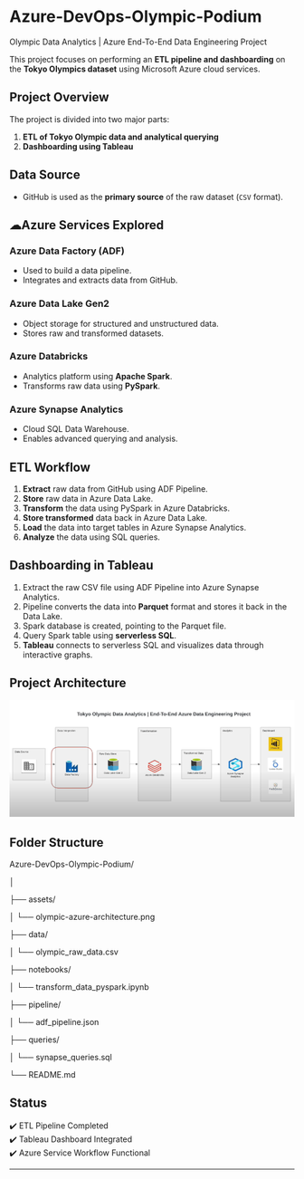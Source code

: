 # Azure-DevOps-Olympic-Podium
Olympic Data Analytics | Azure End-To-End Data Engineering Project


This project focuses on performing an **ETL pipeline and dashboarding** on the **Tokyo Olympics dataset** using Microsoft Azure cloud services.


## Project Overview

The project is divided into two major parts:
1. **ETL of Tokyo Olympic data and analytical querying**
2. **Dashboarding using Tableau**


## Data Source

- GitHub is used as the **primary source** of the raw dataset (`CSV` format).


## ☁Azure Services Explored

### Azure Data Factory (ADF)
- Used to build a data pipeline.
- Integrates and extracts data from GitHub.

### Azure Data Lake Gen2
- Object storage for structured and unstructured data.
- Stores raw and transformed datasets.

### Azure Databricks
- Analytics platform using **Apache Spark**.
- Transforms raw data using **PySpark**.

### Azure Synapse Analytics
- Cloud SQL Data Warehouse.
- Enables advanced querying and analysis.


## ETL Workflow

1. **Extract** raw data from GitHub using ADF Pipeline.
2. **Store** raw data in Azure Data Lake.
3. **Transform** the data using PySpark in Azure Databricks.
4. **Store transformed** data back in Azure Data Lake.
5. **Load** the data into target tables in Azure Synapse Analytics.
6. **Analyze** the data using SQL queries.


## Dashboarding in Tableau

1. Extract the raw CSV file using ADF Pipeline into Azure Synapse Analytics.
2. Pipeline converts the data into **Parquet** format and stores it back in the Data Lake.
3. Spark database is created, pointing to the Parquet file.
4. Query Spark table using **serverless SQL**.
5. **Tableau** connects to serverless SQL and visualizes data through interactive graphs.

## Project Architecture

![Azure-Olympic-ETL-Diagram](https://github.com/Sharanya-aa/Azure-DevOps-Olympic-Podium/blob/main/Azure_DA.png)


## Folder Structure

Azure-DevOps-Olympic-Podium/

│

├── assets/

│ └── olympic-azure-architecture.png

├── data/

│ └── olympic_raw_data.csv

├── notebooks/

│ └── transform_data_pyspark.ipynb

├── pipeline/

│ └── adf_pipeline.json

├── queries/

│ └── synapse_queries.sql

└── README.md




## Status

✔️ ETL Pipeline Completed  
✔️ Tableau Dashboard Integrated  
✔️ Azure Service Workflow Functional

---



